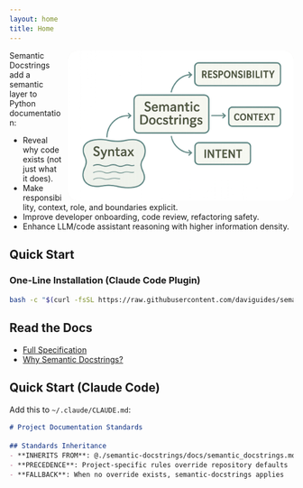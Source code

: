 ```yaml
---
layout: home
title: Home
---
```


<img src="./assets/images/semantic-docstrings-banner.png" alt="Principles Diagram" align="right" style="width: 400px;background-color:#f2f0e9;border-radius: 1rem;margin-left:10px;"/>

Semantic Docstrings add a semantic layer to Python documentation:
- Reveal why code exists (not just what it does).
- Make responsibility, context, role, and boundaries explicit.
- Improve developer onboarding, code review, refactoring safety.
- Enhance LLM/code assistant reasoning with higher information density.

## Quick Start

### One-Line Installation (Claude Code Plugin)

```bash
bash -c "$(curl -fsSL https://raw.githubusercontent.com/daviguides/semantic-docstrings/main/install.sh)"
```

## Read the Docs

- [Full Specification](/semantic-docstrings/semantic_docstrings.html)
- [Why Semantic Docstrings?](/semantic-docstrings/why_semantic_docstrings.html)

## Quick Start (Claude Code)

Add this to `~/.claude/CLAUDE.md`:

```markdown
# Project Documentation Standards

## Standards Inheritance
- **INHERITS FROM**: @./semantic-docstrings/docs/semantic_docstrings.md
- **PRECEDENCE**: Project-specific rules override repository defaults
- **FALLBACK**: When no override exists, semantic-docstrings applies
```
